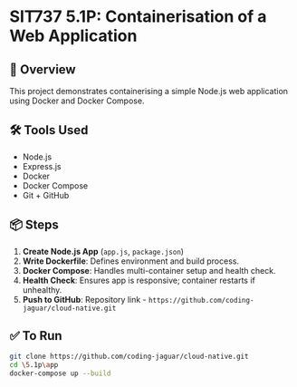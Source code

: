 # SIT737 5.1P: Containerisation of a Web Application

## 🚀 Overview
This project demonstrates containerising a simple Node.js web application using Docker and Docker Compose.

## 🛠 Tools Used
- Node.js
- Express.js
- Docker
- Docker Compose
- Git + GitHub

## 📦 Steps

1. **Create Node.js App** (`app.js`, `package.json`)
2. **Write Dockerfile**: Defines environment and build process.
3. **Docker Compose**: Handles multi-container setup and health check.
4. **Health Check**: Ensures app is responsive; container restarts if unhealthy.
5. **Push to GitHub**: Repository link - `https://github.com/coding-jaguar/cloud-native.git`

## ✅ To Run
```bash
git clone https://github.com/coding-jaguar/cloud-native.git
cd \5.1p\app
docker-compose up --build
